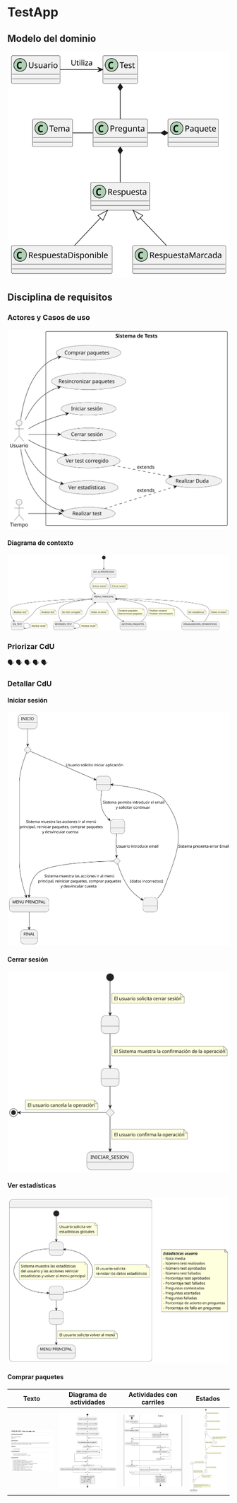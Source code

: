 # TestApp

## Modelo del dominio

![](/images/UNEATLANTICO/idsw1/test/mdd-dC.svg)

## Disciplina de requisitos

### Actores y Casos de uso

![](/images/UNEATLANTICO/idsw1/test/ddr-AyCdU.svg)

#### Diagrama de contexto

![](/images/UNEATLANTICO/idsw1/test/ddr-AyCdU-DdC.svg)

### Priorizar CdU

🗣️ 🗣️ 🗣️ 🗣️ 🗣️


### Detallar CdU

#### Iniciar sesión

![](/images/UNEATLANTICO/idsw1/test/ddr-dCdU-CdUIniciarSesion.svg)

#### Cerrar sesión

![](/images/UNEATLANTICO/idsw1/test/ddr-dCdU-CdUCerrarSesion.svg)

#### Ver estadísticas

![](/images/UNEATLANTICO/idsw1/test/ddr-dCdU-CdUVerEstadisticas.svg)

#### Comprar paquetes

|Texto|Diagrama de actividades|Actividades con carriles|Estados|
|:-:|:-:|:-:|:-:|
![](/images/UNEATLANTICO/idsw1/test/ddr-dCdU-CdUComprarPaquetes-texto.png)|![](/images/UNEATLANTICO/idsw1/test/ddr-dCdU-CdUComprarPaquetes-DdA.svg)|![](/images/UNEATLANTICO/idsw1/test/ddr-dCdU-CdUComprarPaquetes-DdAcC.svg)|![](/images/UNEATLANTICO/idsw1/test/ddr-dCdU-CdUComprarPaquetes-DdE.svg)
